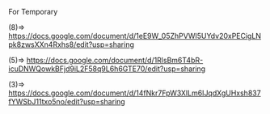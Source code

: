 For Temporary


(8)=>   https://docs.google.com/document/d/1eE9W_05ZhPVWI5UYdv20xPECigLNpk8zwsXXn4Rxhs8/edit?usp=sharing

(5)=> https://docs.google.com/document/d/1RlsBm6T4bR-icuDNWQowkBFjd9iL2F58q9L6h6GTE70/edit?usp=sharing

(3)=> https://docs.google.com/document/d/14fNkr7FpW3XlLm6IJqdXgUHxsh837fYWSbJ11txo5no/edit?usp=sharing
